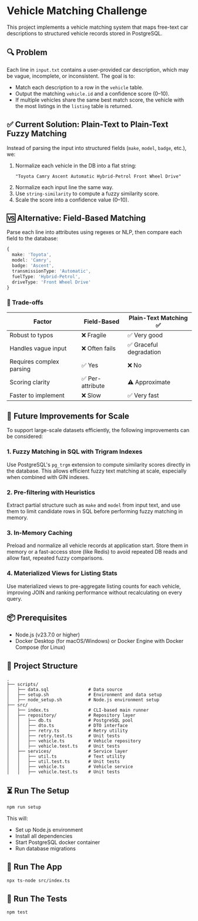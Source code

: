 # Vehicle Matching Challenge

This project implements a vehicle matching system that maps free-text car descriptions to structured vehicle records stored in PostgreSQL.

## 🔍 Problem
Each line in `input.txt` contains a user-provided car description, which may be vague, incomplete, or inconsistent. The goal is to:
- Match each description to a row in the `vehicle` table.
- Output the matching `vehicle.id` and a confidence score (0–10).
- If multiple vehicles share the same best match score, the vehicle with the most listings in the `listing` table is returned.

## ✅ Current Solution: Plain-Text to Plain-Text Fuzzy Matching
Instead of parsing the input into structured fields (`make`, `model`, `badge`, etc.), we:

1. Normalize each vehicle in the DB into a flat string:
   ```
   "Toyota Camry Ascent Automatic Hybrid-Petrol Front Wheel Drive"
   ```
2. Normalize each input line the same way.
3. Use `string-similarity` to compute a fuzzy similarity score.
4. Scale the score into a confidence value (0–10).

## 🆚 Alternative: Field-Based Matching
Parse each line into attributes using regexes or NLP, then compare each field to the database:
```ts
{
  make: 'Toyota',
  model: 'Camry',
  badge: 'Ascent',
  transmissionType: 'Automatic',
  fuelType: 'Hybrid-Petrol',
  driveType: 'Front Wheel Drive'
}
```

### 🚧 Trade-offs
| Factor                        | Field-Based                  | Plain-Text Matching ✅     |
|------------------------------|------------------------------|----------------------------|
| Robust to typos              | ❌ Fragile                   | ✅ Very good               |
| Handles vague input          | ❌ Often fails               | ✅ Graceful degradation     |
| Requires complex parsing     | ✅ Yes                       | ❌ No                      |
| Scoring clarity              | ✅ Per-attribute             | ⚠️ Approximate              |
| Faster to implement          | ❌ Slow                      | ✅ Very fast                |

## 🚀 Future Improvements for Scale
To support large-scale datasets efficiently, the following improvements can be considered:

### 1. Fuzzy Matching in SQL with Trigram Indexes
Use PostgreSQL's `pg_trgm` extension to compute similarity scores directly in the database. This allows efficient fuzzy text matching at scale, especially when combined with GIN indexes.

### 2. Pre-filtering with Heuristics
Extract partial structure such as `make` and `model` from input text, and use them to limit candidate rows in SQL before performing fuzzy matching in memory.

### 3. In-Memory Caching
Preload and normalize all vehicle records at application start. Store them in memory or a fast-access store (like Redis) to avoid repeated DB reads and allow fast, repeated fuzzy comparisons.

### 4. Materialized Views for Listing Stats
Use materialized views to pre-aggregate listing counts for each vehicle, improving JOIN and ranking performance without recalculating on every query.

## 📦 Prerequisites

- Node.js (v23.7.0 or higher)
- Docker Desktop (for macOS/Windows) or Docker Engine with Docker Compose (for Linux)

## 📁 Project Structure

  ```folder
  .
  ├── scripts/
  │   ├── data.sql               # Data source
  │   ├── setup.sh               # Environment and data setup
  │   ├── node_setup.sh          # Node.js environment setup
  ├── src/
  │   ├── index.ts               # CLI-based main runner
  │   ├── repository/            # Repository layer
  │   │   ├── db.ts              # PostgreSQL pool
  │   │   ├── dto.ts             # DTO interface
  │   │   ├── retry.ts           # Retry utility
  │   │   ├── retry.test.ts      # Unit tests
  │   │   ├── vehicle.ts         # Vehicle repository
  │   │   ├── vehicle.test.ts    # Unit tests
  │   ├── services/              # Service layer
  │   │   ├── util.ts            # Text utility
  │   │   ├── util.test.ts       # Unit tests
  │   │   ├── vehicle.ts         # Vehicle service
  │   │   ├── vehicle.test.ts    # Unit tests
  ```

## ⏳ Run The Setup
```bash
npm run setup
```
This will:
  - Set up Node.js environment
  - Install all dependencies
  - Start PostgreSQL docker container
  - Run database migrations

## 🚀 Run The App
```bash
npx ts-node src/index.ts
```

## 🧪 Run The Tests
```bash
npm test
```